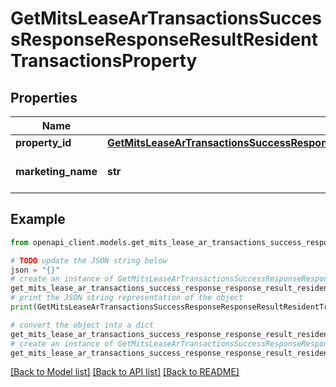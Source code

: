 # GetMitsLeaseArTransactionsSuccessResponseResponseResultResidentTransactionsProperty


## Properties

Name | Type | Description | Notes
------------ | ------------- | ------------- | -------------
**property_id** | [**GetMitsLeaseArTransactionsSuccessResponseResponseResultResidentTransactionsPropertyPropertyID**](GetMitsLeaseArTransactionsSuccessResponseResponseResultResidentTransactionsPropertyPropertyID.md) |  | 
**marketing_name** | **str** | Marketing name of the property | 

## Example

```python
from openapi_client.models.get_mits_lease_ar_transactions_success_response_response_result_resident_transactions_property import GetMitsLeaseArTransactionsSuccessResponseResponseResultResidentTransactionsProperty

# TODO update the JSON string below
json = "{}"
# create an instance of GetMitsLeaseArTransactionsSuccessResponseResponseResultResidentTransactionsProperty from a JSON string
get_mits_lease_ar_transactions_success_response_response_result_resident_transactions_property_instance = GetMitsLeaseArTransactionsSuccessResponseResponseResultResidentTransactionsProperty.from_json(json)
# print the JSON string representation of the object
print(GetMitsLeaseArTransactionsSuccessResponseResponseResultResidentTransactionsProperty.to_json())

# convert the object into a dict
get_mits_lease_ar_transactions_success_response_response_result_resident_transactions_property_dict = get_mits_lease_ar_transactions_success_response_response_result_resident_transactions_property_instance.to_dict()
# create an instance of GetMitsLeaseArTransactionsSuccessResponseResponseResultResidentTransactionsProperty from a dict
get_mits_lease_ar_transactions_success_response_response_result_resident_transactions_property_from_dict = GetMitsLeaseArTransactionsSuccessResponseResponseResultResidentTransactionsProperty.from_dict(get_mits_lease_ar_transactions_success_response_response_result_resident_transactions_property_dict)
```
[[Back to Model list]](../README.md#documentation-for-models) [[Back to API list]](../README.md#documentation-for-api-endpoints) [[Back to README]](../README.md)


